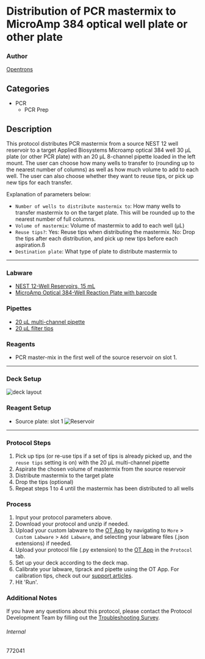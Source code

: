 # Distribution of PCR mastermix to MicroAmp 384 optical well plate or other plate

### Author
[Opentrons](https://opentrons.com/)

## Categories
* PCR
	* PCR Prep

## Description
This protocol distributes PCR mastermix from a source NEST 12 well reservoir to a target Applied Biosystems Microamp optical 384 well 30 µL plate (or other PCR plate) with an 20 µL 8-channel pipette loaded in the left mount. The user can choose how many wells to transfer to (rounding up to the nearest number of columns) as well as how much volume to add to each well. The user can also choose whether they want to reuse tips, or pick up new tips for each transfer.

Explanation of parameters below:
* `Number of wells to distribute mastermix to`: How many wells to transfer mastermix to on the target plate. This will be rounded up to the nearest number of full columns.
* `Volume of mastermix`: Volume of mastermix to add to each well (µL)
* `Reuse tips?`: Yes: Reuse tips when distributing the mastermix. No: Drop the tips after each distribution, and pick up new tips before each aspiration.ß
* `Destination plate`: What type of plate to distribute mastermix to

---

### Labware
* [NEST 12-Well Reservoirs, 15 mL](https://shop.opentrons.com/nest-12-well-reservoirs-15-ml/)
* [MicroAmp Optical 384-Well Reaction Plate with barcode](https://www.thermofisher.com/order/catalog/product/4309849)

### Pipettes
* [20 µL multi-channel pipette](https://shop.opentrons.com/8-channel-electronic-pipette/)
* [20 µL filter tips](https://shop.opentrons.com/opentrons-20ul-filter-tips/)

### Reagents
* PCR master-mix in the first well of the source reservoir on slot 1.

---

### Deck Setup
![deck layout](https://opentrons-protocol-library-website.s3.amazonaws.com/custom-README-images/772041/deck2.jpg)

### Reagent Setup
* Source plate: slot 1
![Reservoir](https://opentrons-protocol-library-website.s3.amazonaws.com/custom-README-images/772041/resv.jpg)

---

### Protocol Steps
1. Pick up tips (or re-use tips if a set of tips is already picked up, and the `reuse tips` setting is on) with the 20 µL multi-channel pipette
2. Aspirate the chosen volume of mastermix from the source reservoir
3. Distribute mastermix to the target plate
4. Drop the tips (optional)
4. Repeat steps 1 to 4 until the mastermix has been distributed to all wells  

### Process
1. Input your protocol parameters above.
2. Download your protocol and unzip if needed.
3. Upload your custom labware to the [OT App](https://opentrons.com/ot-app) by navigating to `More` > `Custom Labware` > `Add Labware`, and selecting your labware files (.json extensions) if needed.
4. Upload your protocol file (.py extension) to the [OT App](https://opentrons.com/ot-app) in the `Protocol` tab.
5. Set up your deck according to the deck map.
6. Calibrate your labware, tiprack and pipette using the OT App. For calibration tips, check out our [support articles](https://support.opentrons.com/en/collections/1559720-guide-for-getting-started-with-the-ot-2).
7. Hit 'Run'.

### Additional Notes
If you have any questions about this protocol, please contact the Protocol Development Team by filling out the [Troubleshooting Survey](https://protocol-troubleshooting.paperform.co/).

###### Internal
772041
